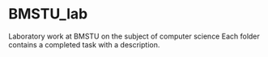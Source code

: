 # BMSTU_lab
Laboratory work at BMSTU on the subject of computer science
Each folder contains a completed task with a description.
